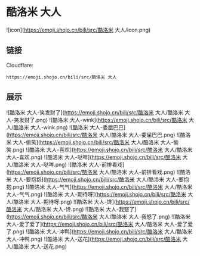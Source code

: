 # 酷洛米 大人
![icon](https://emoji.shojo.cn/bili/src/酷洛米 大人/icon.png)
## 链接
Cloudflare:
```
https://emoji.shojo.cn/bili/src/酷洛米 大人
```
## 展示
![酷洛米 大人-笑发财了](https://emoji.shojo.cn/bili/src/酷洛米 大人/酷洛米 大人-笑发财了.png)
![酷洛米 大人-wink](https://emoji.shojo.cn/bili/src/酷洛米 大人/酷洛米 大人-wink.png)
![酷洛米 大人-委屈巴巴](https://emoji.shojo.cn/bili/src/酷洛米 大人/酷洛米 大人-委屈巴巴.png)
![酷洛米 大人-偷笑](https://emoji.shojo.cn/bili/src/酷洛米 大人/酷洛米 大人-偷笑.png)
![酷洛米 大人-喜欢](https://emoji.shojo.cn/bili/src/酷洛米 大人/酷洛米 大人-喜欢.png)
![酷洛米 大人-哒咩](https://emoji.shojo.cn/bili/src/酷洛米 大人/酷洛米 大人-哒咩.png)
![酷洛米 大人-前排看戏](https://emoji.shojo.cn/bili/src/酷洛米 大人/酷洛米 大人-前排看戏.png)
![酷洛米 大人-要抱抱](https://emoji.shojo.cn/bili/src/酷洛米 大人/酷洛米 大人-要抱抱.png)
![酷洛米 大人-气气](https://emoji.shojo.cn/bili/src/酷洛米 大人/酷洛米 大人-气气.png)
![酷洛米 大人-期待呀](https://emoji.shojo.cn/bili/src/酷洛米 大人/酷洛米 大人-期待呀.png)
![酷洛米 大人-馋](https://emoji.shojo.cn/bili/src/酷洛米 大人/酷洛米 大人-馋.png)
![酷洛米 大人-我怒了](https://emoji.shojo.cn/bili/src/酷洛米 大人/酷洛米 大人-我怒了.png)
![酷洛米 大人-爱了爱了](https://emoji.shojo.cn/bili/src/酷洛米 大人/酷洛米 大人-爱了爱了.png)
![酷洛米 大人-冲鸭](https://emoji.shojo.cn/bili/src/酷洛米 大人/酷洛米 大人-冲鸭.png)
![酷洛米 大人-送花](https://emoji.shojo.cn/bili/src/酷洛米 大人/酷洛米 大人-送花.png)
